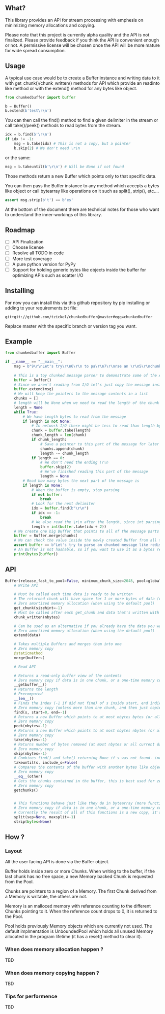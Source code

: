 ## What?
This library provides an API for stream processing with emphesis on minimizing memory allocations and copying.

Please note that this project is currently alpha quality and the API is not finalized. Please provide feedback if you think the API is convenient enough or not. A permissive license will be chosen once the API will be more mature for wide spread consumption.

## Usage
A typical use case would be to create a Buffer instance and writing data to it with get_chunk()/chunk_written() methods for API which provide an readinto like method or with the extend() method for any bytes like object.

```python
from chunkedbuffer import buffer

b = Buffer()
b.extend(b'test\r\n')
```

You can then call the find() method to find a given delimiter in the stream or call take()/peek() methods to read bytes from the stream.

```python
idx = b.find(b'\r\n')
if idx != -1:
    msg = b.take(idx) # This is not a copy, but a pointer
    b.skip(2) # We don't need \r\n
```

or the same:

```python
msg = b.takeuntil(b'\r\n') # Will be None if not found
```

Those methods return a new Buffer which points only to that specific data.

You can then pass the Buffer instance to any method which accepts a bytes like object or call bytearray like operations on it such as split(), strip(), etc....

```python
assert msg.strip(b't') == b'es'
```

At the bottom of the document there are technical notes for those who want to understand the inner-workings of this library.

## Roadmap
- [ ] API Finalization
- [ ] Choose license
- [ ] Resolve all TODO in code
- [ ] More test coverage
- [ ] A pure python version for PyPy
- [ ] Support for holding generic bytes like objects inside the buffer for optimizing APIs such as scatter I/O

## Installing
For now you can install this via this github repository by pip installing or adding to your requirements.txt file:

```
git+git://github.com/tzickel/chunkedbuffer@master#egg=chunkedbuffer
```

Replace master with the specific branch or version tag you want.

## Example
```python
from chunkedbuffer import Buffer

if __name__ == "__main__":
    msg = b"9\r\nLet's try\r\n6\r\n to pa\r\n7\r\nrse an \r\n5\r\nchunk\r\n2\r\ned\r\n6\r\n messa\r\n7\r\nge like\r\n7\r\n redis \r\n24\r\nor HTTP chunked encoding\r\n4\r\n use\r\n"
    
    # This is a toy chunked message parser to demonstrate some of the API
    buffer = Buffer()
    # Since we aren't reading from I/O let's just copy the message inside
    buffer.extend(msg)
    # We will keep the pointers to the message contents in a list
    chunks = []
    # length will be None when we need to read the length of the chunk or the number of bytes left to read in a chunk
    length = None
    while True:
        # We have length bytes to read from the message
        if length is not None:
            # In network I/O there might be less to read than length bytes so we do it inside a loop
            chunk = buffer.take(length)
            chunk_length = len(chunk)
            if chunk_length:
                # Save a pointer to this part of the message for later retreival
                chunks.append(chunk)
                length -= chunk_length
            if length == 0:
                # We don't need the ending \r\n
                buffer.skip(2)
                # We've finished reading this part of the message
                length = None
        # Read how many bytes the next part of the message is
        if length is None:
            # When the buffer is empty, stop parsing
            if not buffer:
                break
            # Look for the next delimiter
            idx = buffer.find(b"\r\n")
            if idx == -1:
                break
            # We also read the \r\n after the length, since int parsing can handle it
            length = int(buffer.take(idx + 2))
    # We create one big Buffer that points to all of the message parts
    buffer = Buffer.merge(chunks)
    # We can check the value inside the newly created Buffer from all the previous pointers
    assert buffer == b"Let's try to parse an chunked message like redis or HTTP chunked encoding use"
    # An Buffer is not hashable, so if you want to use it as a bytes replacment, cast it to bytes explicitly
    print(bytes(buffer))
```

## API
```python
Buffer(release_fast_to_pool=False, minimum_chunk_size=2048, pool=global_pool)
    # Write API

    # Must be called each time data is ready to be written
    # The returned chunk will have space for 1 or more bytes of data (currently sizehint is ignored, see minimum_chunk_size in constructor)
    # Zero amortized memory allocation (when using the default pool)
    get_chunk(sizehint=-1)
    # Must be called after each get_chunk and data that's written with the number of bytes written
    chunk_written(nbytes)

    # Can be used as an alternative if you already have the data you want to add to the buffer
    # Zero amortized memory allocation (when using the default pool)
    extend(data)

    # Takes multiple Buffers and merges them into one
    # Zero memory copy
    @staticmethod
    merge(buffers)

    # Read API

    # Returns a read-only buffer view of the contents
    # Zero memory copy if data is in one chunk, or a one-time memory copy if not
    __getbuffer__()
    # Returns the length
    # Precomputed
    __len__()
    # Finds the index (-1 if did not find) of s inside start, end indicies in the Buffer (by default checks all the Buffer)
    # Zero memory copy (unless more than one chunk, and then just copies length of s*2 from each chunk)
    find(s, start=0, end=-1)
    # Returns a new Buffer which points to at most nbytes bytes (or all current data if nbytes == -1)
    # Zero memory copy
    peek(nbytes=-1)
    # Returns a new Buffer which points to at most nbytes nbytes (or all current data if nbytes == -1) removes data from current Buffer
    # Zero memory copy
    take(nbytes=-1)
    # Returns number of bytes removed (at most nbytes or all current data if nbytes == -1)
    # Zero memory copy
    skip(nbytes=-1)
    # Combines find() and take() returning None if s was not found. include_s=True will include it, otherwise skip it
    takeuntil(s, include_s=False)
    # Compares the contents of the buffer with another bytes like object
    # Zero memory copy
    __eq__(other)
    # Gets the chunks contained in the buffer, this is best used for zero-coping the data by accessing each Chunk's buffer protocol (with API such as os.writev or socket.sendmsg)
    # Zero memory copy
    getchunks()


    # This functions behave just like they do in bytearray (more functions can be added)
    # Zero memory copy if data is in one chunk, or a one-time memory copy if not.
    # Currently the result of all of this functions is a new copy, it's wise to use them when the outcome will produce small enough allocations that can fit the python allocator cache (less than 512 bytes).
    split(sep=None, maxsplit=-1)
    strip(bytes=None)
```

## How ?

### Layout
All the user facing API is done via the Buffer object.

Buffer holds inside zero or more Chunks. When writing to the buffer, if the last chunk has no free space, a new Memory backed Chunk is requested from the Pool.

Chunks are pointers to a region of a Memory. The first Chunk derived from a Memory is writable, the others are not.

Memory is an malloced memory with reference counting to the different Chunks pointing to it. When the reference count drops to 0, it is returned to the Pool.

Pool holds previously Memory objects which are currently not used. The default implmentation is UnboundedPool which holds all unused Memory allocated in the program lifetime (it has a reset() method to clear it).

### When does memory allocation happen ?
TBD

### When does memory copying happen ?
TBD

### Tips for performence
TBD

